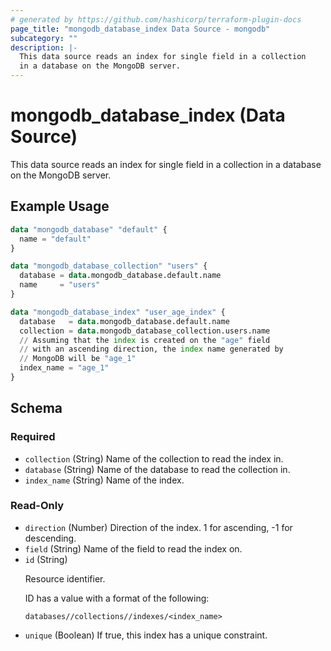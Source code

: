```yaml
---
# generated by https://github.com/hashicorp/terraform-plugin-docs
page_title: "mongodb_database_index Data Source - mongodb"
subcategory: ""
description: |-
  This data source reads an index for single field in a collection
  in a database on the MongoDB server.
---
```


# mongodb_database_index (Data Source)

This data source reads an index for single field in a collection 
in a database on the MongoDB server.

## Example Usage

```terraform
data "mongodb_database" "default" {
  name = "default"
}

data "mongodb_database_collection" "users" {
  database = data.mongodb_database.default.name
  name     = "users"
}

data "mongodb_database_index" "user_age_index" {
  database   = data.mongodb_database.default.name
  collection = data.mongodb_database_collection.users.name
  // Assuming that the index is created on the "age" field
  // with an ascending direction, the index name generated by
  // MongoDB will be "age_1"
  index_name = "age_1"
}
```

<!-- schema generated by tfplugindocs -->
## Schema

### Required

- `collection` (String) Name of the collection to read the index in.
- `database` (String) Name of the database to read the collection in.
- `index_name` (String) Name of the index.

### Read-Only

- `direction` (Number) Direction of the index. 1 for ascending, -1 for descending.
- `field` (String) Name of the field to read the index on.
- `id` (String) <p>Resource identifier.</p>  <p>ID has a value with a format of the following:</p>  <pre><code class="">databases/<database>/collections/<collection>/indexes/<index_name></code></pre>
- `unique` (Boolean) If true, this index has a unique constraint.

